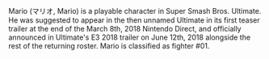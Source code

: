 Mario (マリオ, Mario) is a playable character in Super Smash Bros. Ultimate. He was suggested to appear in the then unnamed Ultimate in its first teaser trailer at the end of the March 8th, 2018 Nintendo Direct, and officially announced in Ultimate's E3 2018 trailer on June 12th, 2018 alongside the rest of the returning roster. Mario is classified as fighter #01.
